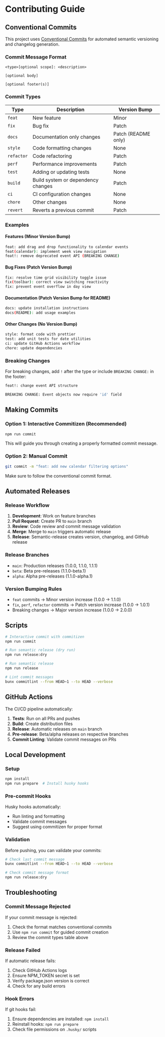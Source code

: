 # Contributing Guide

## Conventional Commits

This project uses [Conventional Commits](https://www.conventionalcommits.org/) for automated semantic versioning and changelog generation.

### Commit Message Format

```
<type>[optional scope]: <description>

[optional body]

[optional footer(s)]
```

### Commit Types

| Type | Description | Version Bump |
|------|-------------|--------------|
| `feat` | New feature | Minor |
| `fix` | Bug fix | Patch |
| `docs` | Documentation only changes | Patch (README only) |
| `style` | Code formatting changes | None |
| `refactor` | Code refactoring | Patch |
| `perf` | Performance improvements | Patch |
| `test` | Adding or updating tests | None |
| `build` | Build system or dependency changes | Patch |
| `ci` | CI configuration changes | None |
| `chore` | Other changes | None |
| `revert` | Reverts a previous commit | Patch |

### Examples

#### Features (Minor Version Bump)
```bash
feat: add drag and drop functionality to calendar events
feat(calendar): implement week view navigation
feat!: remove deprecated event API (BREAKING CHANGE)
```

#### Bug Fixes (Patch Version Bump)
```bash
fix: resolve time grid visibility toggle issue
fix(toolbar): correct view switching reactivity
fix: prevent event overflow in day view
```

#### Documentation (Patch Version Bump for README)
```bash
docs: update installation instructions
docs(README): add usage examples
```

#### Other Changes (No Version Bump)
```bash
style: format code with prettier
test: add unit tests for date utilities
ci: update GitHub Actions workflow
chore: update dependencies
```

### Breaking Changes

For breaking changes, add `!` after the type or include `BREAKING CHANGE:` in the footer:

```bash
feat!: change event API structure

BREAKING CHANGE: Event objects now require 'id' field
```

## Making Commits

### Option 1: Interactive Commitizen (Recommended)
```bash
npm run commit
```

This will guide you through creating a properly formatted commit message.

### Option 2: Manual Commit
```bash
git commit -m "feat: add new calendar filtering options"
```

Make sure to follow the conventional commit format.

## Automated Releases

### Release Workflow

1. **Development**: Work on feature branches
2. **Pull Request**: Create PR to `main` branch
3. **Review**: Code review and commit message validation
4. **Merge**: Merge to `main` triggers automatic release
5. **Release**: Semantic-release creates version, changelog, and GitHub release

### Release Branches

- `main`: Production releases (1.0.0, 1.1.0, 1.1.1)
- `beta`: Beta pre-releases (1.1.0-beta.1)
- `alpha`: Alpha pre-releases (1.1.0-alpha.1)

### Version Bumping Rules

- `feat` commits → Minor version increase (1.0.0 → 1.1.0)
- `fix`, `perf`, `refactor` commits → Patch version increase (1.0.0 → 1.0.1)
- Breaking changes → Major version increase (1.0.0 → 2.0.0)

## Scripts

```bash
# Interactive commit with commitizen
npm run commit

# Run semantic release (dry run)
npm run release:dry

# Run semantic release
npm run release

# Lint commit messages
bunx commitlint --from HEAD~1 --to HEAD --verbose
```

## GitHub Actions

The CI/CD pipeline automatically:

1. **Tests**: Run on all PRs and pushes
2. **Build**: Create distribution files
3. **Release**: Automatic releases on `main` branch
4. **Pre-release**: Beta/alpha releases on respective branches
5. **Commit Linting**: Validate commit messages on PRs

## Local Development

### Setup
```bash
npm install
npm run prepare  # Install husky hooks
```

### Pre-commit Hooks

Husky hooks automatically:
- Run linting and formatting
- Validate commit messages
- Suggest using commitizen for proper format

### Validation

Before pushing, you can validate your commits:
```bash
# Check last commit message
bunx commitlint --from HEAD~1 --to HEAD --verbose

# Check commit message format
npm run release:dry
```

## Troubleshooting

### Commit Message Rejected
If your commit message is rejected:
1. Check the format matches conventional commits
2. Use `npm run commit` for guided commit creation
3. Review the commit types table above

### Release Failed
If automatic release fails:
1. Check GitHub Actions logs
2. Ensure NPM_TOKEN secret is set
3. Verify package.json version is correct
4. Check for any build errors

### Hook Errors
If git hooks fail:
1. Ensure dependencies are installed: `npm install`
2. Reinstall hooks: `npm run prepare`
3. Check file permissions on `.husky/` scripts
